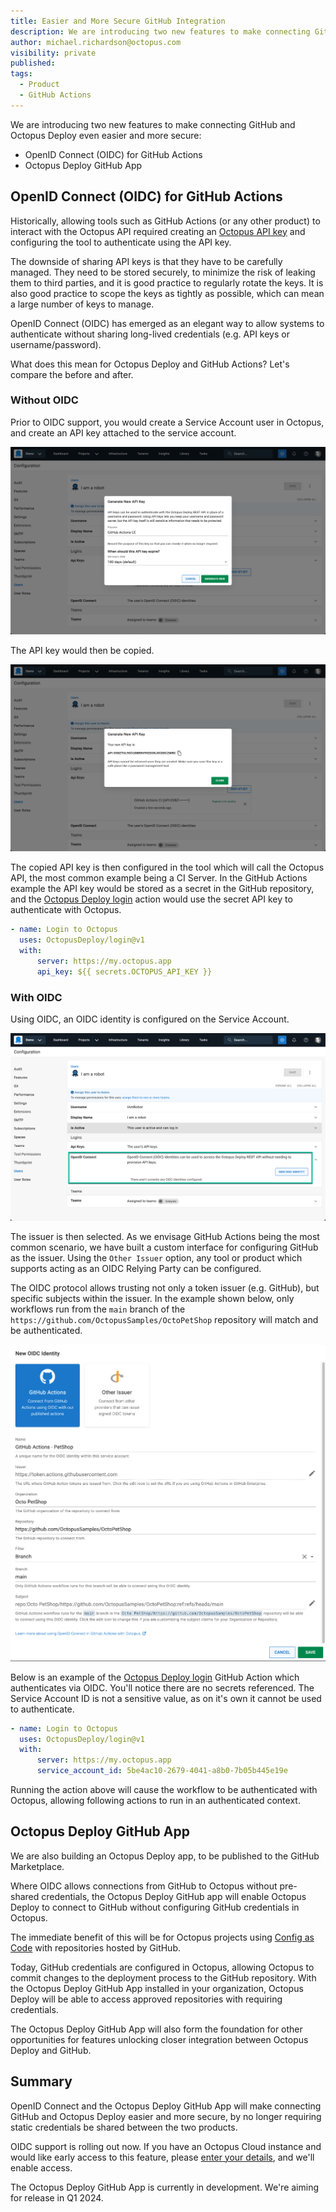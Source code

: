 ```yaml
---
title: Easier and More Secure GitHub Integration
description: We are introducing two new features to make connecting GitHub and Octopus Deploy even easier and more secure
author: michael.richardson@octopus.com 
visibility: private
published: 
tags: 
  - Product
  - GitHub Actions
---
```


We are introducing two new features to make connecting GitHub and Octopus Deploy even easier and more secure:

- OpenID Connect (OIDC) for GitHub Actions 
- Octopus Deploy GitHub App

## OpenID Connect (OIDC) for GitHub Actions

Historically, allowing tools such as GitHub Actions (or any other product) to interact with the Octopus API required creating an [Octopus API key](https://octopus.com/docs/octopus-rest-api/how-to-create-an-api-key) and configuring the tool to authenticate using the API key.  

The downside of sharing API keys is that they have to be carefully managed.  They need to be stored securely, to minimize the risk of leaking them to third parties, and it is good practice to regularly rotate the keys. It is also good practice to scope the keys as tightly as possible, which can mean a large number of keys to manage.

OpenID Connect (OIDC) has emerged as an elegant way to allow systems to authenticate without sharing long-lived credentials (e.g. API keys or username/password). 

What does this mean for Octopus Deploy and GitHub Actions?  Let's compare the before and after.

### Without OIDC

Prior to OIDC support, you would create a Service Account user in Octopus, and create an API key attached to the service account.

![Creating the API key on the Service Account](create-api-key-1.png "width=300")

The API key would then be copied.

![The API Key is then copied](create-api-key-2.png "width=300")

The copied API key is then configured in the tool which will call the Octopus API, the most common example being a CI Server.  In the GitHub Actions example the API key would be stored as a secret in the GitHub repository, and the [Octopus Deploy login](https://github.com/OctopusDeploy/login) action would use the secret API key to authenticate with Octopus.   

```yaml
- name: Login to Octopus
  uses: OctopusDeploy/login@v1
  with:
      server: https://my.octopus.app
      api_key: ${{ secrets.OCTOPUS_API_KEY }}
```

### With OIDC

Using OIDC, an OIDC identity is configured on the Service Account.  

![An OIDC identity is added to the Service Account](service-account-oidc-section.png "width=300")

The issuer is then selected. As we envisage GitHub Actions being the most common scenario, we have built a custom interface for configuring GitHub as the issuer.  Using the `Other Issuer` option, any tool or product which supports acting as an OIDC Relying Party can be configured. 

The OIDC protocol allows trusting not only a token issuer (e.g. GitHub), but specific subjects within the issuer.  In the example shown below, only workflows run from the `main` branch of the `https://github.com/OctopusSamples/OctoPetShop` repository will match and be authenticated.

![The OIDC identity is configured](oidc-identity.png "width=300")

Below is an example of the [Octopus Deploy login](https://github.com/OctopusDeploy/login) GitHub Action which authenticates via OIDC.  You'll notice there are no secrets referenced. The Service Account ID is not a sensitive value, as on it's own it cannot be used to authenticate.

```yaml
- name: Login to Octopus
  uses: OctopusDeploy/login@v1
  with:
      server: https://my.octopus.app
      service_account_id: 5be4ac10-2679-4041-a8b0-7b05b445e19e
```

Running the action above will cause the workflow to be authenticated with Octopus, allowing following actions to run in an authenticated context.   

## Octopus Deploy GitHub App

We are also building an Octopus Deploy app, to be published to the GitHub Marketplace.

Where OIDC allows connections from GitHub to Octopus without pre-shared credentials, the Octopus Deploy GitHub app will enable Octopus Deploy to connect to GitHub without configuring GitHub credentials in Octopus. 

The immediate benefit of this will be for Octopus projects using [Config as Code](https://octopus.com/docs/projects/version-control) with repositories hosted by GitHub.

Today, GitHub credentials are configured in Octopus, allowing Octopus to commit changes to the deployment process to the GitHub repository.  With the Octopus Deploy GitHub App installed in your organization, Octopus Deploy will be able to access approved repositories with requiring credentials. 

The Octopus Deploy GitHub App will also form the foundation for other opportunities for features unlocking closer integration between Octopus Deploy and GitHub. 

## Summary 

OpenID Connect and the Octopus Deploy GitHub App will make connecting GitHub and Octopus Deploy easier and more secure, by no longer requiring static credentials be shared between the two products.

OIDC support is rolling out now.  If you have an Octopus Cloud instance and would like early access to this feature, please [enter your details](https://octopusdeploy.typeform.com/to/pgtdtd7P), and we'll enable access. 

The Octopus Deploy GitHub App is currently in development.  We're aiming for release in Q1 2024. 

